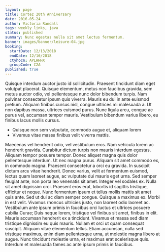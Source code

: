 ```yaml
---
layout: page
title: Cortez 20th Anniversary
date: 2016-05-24
author: Victoria Randall
tags: weekly links, java
status: published
summary: Nunc egestas nulla sit amet lectus fermentum.
banner: images/banner/leisure-04.jpg
booking:
  startDate: 12/13/2018
  endDate: 12/16/2018
  ctyhocn: APLHHHX
  groupCode: C2A
published: true
---
```

Quisque interdum auctor justo id sollicitudin. Praesent tincidunt diam eget volutpat placerat. Quisque elementum, metus non faucibus gravida, sem metus auctor odio, vel pellentesque nunc dolor bibendum turpis. Nam pulvinar consectetur ipsum quis viverra. Mauris eu dui in ante euismod pretium. Aliquam finibus cursus nisl, congue ultrices mi malesuada a. Ut non dapibus massa, ultrices euismod purus. Nunc ligula arcu, congue ac purus vel, accumsan tempor mauris. Vestibulum bibendum varius libero, eu finibus lacus mollis cursus.

* Quisque non sem vulputate, commodo augue et, aliquam lorem
* Vivamus vitae massa finibus velit viverra mattis.

Maecenas vel hendrerit odio, vel vestibulum eros. Nam vehicula lorem ac hendrerit gravida. Curabitur dictum turpis non mauris interdum egestas. Aliquam tempor posuere tempor. Donec aliquet magna quis dolor pellentesque interdum. Ut nec magna purus. Aliquam sit amet commodo ex, in commodo magna. Praesent consectetur a orci eu gravida. In suscipit dictum arcu vitae hendrerit. Donec varius, velit at fermentum euismod, lectus quam laoreet augue, ac vulputate dui mauris eget urna. Sed semper feugiat ante, non porta leo venenatis sit amet. Integer vel sodales ex. Nulla sit amet dignissim orci. Praesent eros erat, lobortis id sagittis tristique, efficitur et neque. Nunc fermentum ipsum et tellus mollis mattis sit amet quis ante. Sed ut dui ac diam semper congue.
Quisque a maximus ex. Morbi in est velit. Vivamus rhoncus ultricies justo, non laoreet odio laoreet ac. Vestibulum ante ipsum primis in faucibus orci luctus et ultrices posuere cubilia Curae; Duis neque lorem, tristique vel finibus sit amet, finibus in elit. Mauris accumsan hendrerit ex a tincidunt. Vivamus et massa sed diam tristique dignissim eu quis mauris. Nullam et orci ut quam consequat suscipit. Aliquam vitae elementum tellus. Etiam accumsan, nulla sed tristique maximus, enim diam pellentesque urna, ut molestie magna libero at augue. Nunc tincidunt molestie urna, et maximus erat scelerisque quis. Interdum et malesuada fames ac ante ipsum primis in faucibus.
